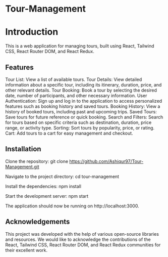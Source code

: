 # Tour-Management



# Introduction

This is a web application for managing tours, built using React, Tailwind CSS, React Router DOM, and React Redux.


## Features

Tour List: View a list of available tours.
Tour Details: View detailed information about a specific tour, including its itinerary, duration, price, and other relevant details.
Tour Booking: Book a tour by selecting the desired date, number of participants, and other necessary information.
User Authentication: Sign up and log in to the application to access personalized features such as booking history and saved tours.
Booking History: View a history of booked tours, including past and upcoming trips.
Saved Tours: Save tours for future reference or quick booking.
Search and Filters: Search for tours based on specific criteria such as destination, duration, price range, or activity type.
Sorting: Sort tours by popularity, price, or rating.
Cart: Add tours to a cart for easy management and checkout.


## Installation

Clone the repository: git clone https://github.com/Ashiqur97/Tour-Management.git

Navigate to the project directory: cd tour-management

Install the dependencies: npm install

Start the development server: npm start

The application should now be running on http://localhost:3000.


## Acknowledgements

This project was developed with the help of various open-source libraries and resources. 
We would like to acknowledge the contributions of the React, Tailwind CSS, React Router DOM, and React Redux communities for their excellent work.

